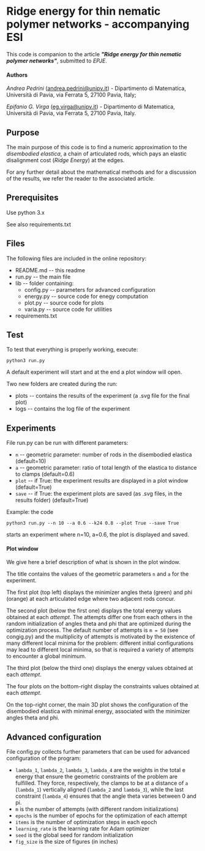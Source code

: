 # Ridge energy for thin nematic polymer networks - accompanying ESI

This code is companion to the article **_"Ridge energy for thin nematic polymer networks"_**, submitted to *EPJE*.

#### Authors
*Andrea Pedrini* (andrea.pedrini@unipv.it) - Dipartimento di Matematica, Università di Pavia, via Ferrata 5, 27100 Pavia, Italy;

*Epifanio G. Virga* (eg.virga@unipv.it) - Dipartimento di Matematica, Università di Pavia, via Ferrata 5, 27100 Pavia, Italy.


## Purpose

The main purpose of this code is to find a numeric approximation to the *disembodied elastica*, a  chain of articulated rods, 
which pays an elastic disalignment cost (*Ridge Energy*) at the edges.

For any further detail about the mathematical methods and for a discussion of the results, we refer the reader to the associated article. 

## Prerequisites

Use python 3.x

See also requirements.txt

## Files
The following files are included in the online repository:

* README.md   -- this readme
* run.py      -- the main file
* lib         -- folder containing:
    * config.py     -- parameters for advanced configuration
    * energy.py  -- source code for enegy computation
    * plot.py       -- source code for plots
    * varia.py      -- source code for utilities
* requirements.txt

## Test
To test that everything is properly working, execute:
```
python3 run.py
```
A default experiment will start and at the end a plot window will open.

Two new folders are created during the run:
* plots   -- contains the results of the experiment (a .svg file for the final plot)
* logs      -- contains the log file of the experiment
    
## Experiments
File run.py can be run with different parameters:

* `n`       -- geometric parameter: number of rods in the disembodied elastica (default=10)
* `a`        -- geometric parameter: ratio of total length of the elastica to distance to clamps (default=0.6)
* `plot`      -- if True: the experiment results are displayed in a plot window (default=True)
* `save`      -- if True: the experiment plots are saved (as .svg files, in the results folder) (default=True)

Example: the code
```
python3 run.py --n 10 --a 0.6 --k24 0.8 --plot True --save True
```
starts an experiment where n=10, a=0.6, the plot is displayed and saved.

#### Plot window
We give here a brief description of what is shown in the plot window.

The title contains the values of the geometric parameters `n` and `a` for the experiment.

The first plot (top left) displays the minimizer angles theta (green) and phi (orange) 
at each articulated edge where two adjacent rods concur.

The second plot (below the first one) displays the total energy values obtained at each *attempt*.
The attempts differ one from each others in the random initialization of angles theta and phi that are optimized during
the optimization process. The default number of attempts is `m = 50` (see congig.py) and the multiplicity of attempts 
is motivated by the existence of many different local minima for the problem: different initial configurations may lead
to different local minima, so that is required a variety of attempts to encounter a global minimum.

The third plot (below the third one) displays the energy values obtained at each *attempt*.

The four plots on the bottom-right display the constraints values obtained at each *attempt*.

On the top-right corner, the main 3D plot shows the configuration of the disembodied elastica with minimal energy,
associated with the minimizer angles theta and phi.

## Advanced configuration 
File config.py collects further parameters that can be used for advanced configuration of the program:
- `lambda_1`, `lambda_2`, `lambda_3`, `lambda_4` are the weights in the total e energy that ensure the geometric
constraints of the problem are fulfilled. They force, respectively, the clamps to be at a distance of `a` (`lambda_1`)
vertically aligned (`lambda_2` and `lambda_3`), while the last constraint (`lambda_4`) ensures that the angle 
theta varies between 0 and pi.
- `m` is the number of attempts (with different random initializations)
- `epochs` is the number of epochs for the optimization of each attempt
- `items` is the number of optimization steps in each epoch
- `learning_rate` is the learning rate for Adam optimizer
- `seed` is the global seed for random initialization
- `fig_size` is the size of figures (in inches)